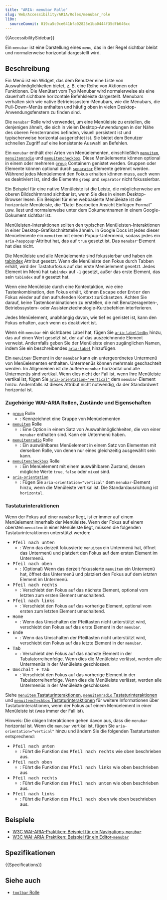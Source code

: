 ```yaml
---
title: "ARIA: menubar Rolle"
slug: Web/Accessibility/ARIA/Roles/menubar_role
l10n:
  sourceCommit: 019ca5c9ce641bfa02825e1ba0444f35dfb646cc
---
```


{{AccessibilitySidebar}}

Ein `menubar` ist eine Darstellung eines `menu`, das in der Regel sichtbar bleibt und normalerweise horizontal dargestellt wird.

## Beschreibung

Ein Menü ist ein Widget, das dem Benutzer eine Liste von Auswahlmöglichkeiten bietet, z. B. eine Reihe von Aktionen oder Funktionen. Die Menütart vom Typ Menubar wird normalerweise als eine dauerhaft sichtbare horizontale Befehlsleiste dargestellt. Menubars verhalten sich wie native Betriebssystem-Menubars, wie die Menubars, die Pull-Down-Menüs enthalten und häufig oben in vielen Desktop-Anwendungsfenstern zu finden sind.

Die `menubar`-Rolle wird verwendet, um eine Menüleiste zu erstellen, die denjenigen ähnelt, die sich in vielen Desktop-Anwendungen in der Nähe des oberen Fensterrandes befinden, visuell persistent ist und typischerweise horizontal ausgerichtet ist. Sie bietet dem Benutzer schnellen Zugriff auf eine konsistente Auswahl an Befehlen.

Ein `menubar` enthält drei Arten von Menüelementen, einschließlich [`menuitem`](/de/docs/Web/Accessibility/ARIA/Roles/menuitem_role), [`menuitemradio`](/de/docs/Web/Accessibility/ARIA/Roles/menuitemradio_role) und [`menuitemcheckbox`](/de/docs/Web/Accessibility/ARIA/Roles/menuitemcheckbox_role). Diese Menüelemente können optional in einem oder mehreren [`group`](/de/docs/Web/Accessibility/ARIA/Roles/group_role) Containern genistet werden. Gruppen oder Elemente können optional durch [`separator`](/de/docs/Web/Accessibility/ARIA/Roles/separator_role) Elemente getrennt werden. Während jedes Menüelement den Fokus erhalten können muss, auch wenn es deaktiviert ist, sind die Elemente `group` und `separator` nicht fokussierbar.

Ein Beispiel für eine native Menüleiste ist die Leiste, die möglicherweise am oberen Bildschirmrand sichtbar ist, wenn Sie dies in einem Desktop-Browser lesen. Ein Beispiel für eine webbasierte Menüleiste ist die horizontale Menüleiste, die "Datei Bearbeiten Ansicht Einfügen Format" usw. liest und normalerweise unter dem Dokumentnamen in einem Google-Dokument sichtbar ist.

Menüleisten-Interaktionen sollten den typischen Menüleisten-Interaktionen in einer Desktop-Grafikschnittstelle ähneln. In Google Docs ist jedes dieser Menüelemente ein `menuitem` mit einem Popup-Untermenü, sodass jedes ein `aria-haspopup`-Attribut hat, das auf `true` gesetzt ist. Das `menubar`-Element hat dies nicht.

Die Menüleiste und alle Menüelemente sind fokussierbar und haben ein [tabindex](/de/docs/Web/HTML/Global_attributes/tabindex) Attribut gesetzt. Wenn die Menüleiste den Fokus durch Tabben erhält, wird der Tastaturfokus auf das erste Menüelement gesetzt. Jedes Element im Menü hat `tabindex` auf `-1` gesetzt, außer das erste Element, das sein `tabindex` auf `0` gesetzt hat.

Wenn eine Menüleiste durch eine Kontextaktion, wie eine Tastenkombination, den Fokus erhält, können <kbd>Escape</kbd> oder <kbd>Enter</kbd> den Fokus wieder auf den aufrufenden Kontext zurücksetzen. Achten Sie darauf, keine Tastenkombinationen zu erstellen, die mit Benutzeragenten-, Betriebssystem- oder Assistenztechnologie-Kurzbefehlen interferieren.

Jedes Menüelement, unabhängig davon, wie tief es genistet ist, kann den Fokus erhalten, auch wenn es deaktiviert ist.

Wenn ein `menubar` ein sichtbares Label hat, fügen Sie [`aria-labelledby`](/de/docs/Web/Accessibility/ARIA/Attributes/aria-labelledby) hinzu, das auf einen Wert gesetzt ist, der auf das auszeichnende Element verweist. Andernfalls geben Sie der Menüleiste einen zugänglichen Namen, indem Sie ein beschreibendes [`aria-label`](/de/docs/Web/Accessibility/ARIA/Attributes/aria-label) hinzufügen.

Ein `menuitem`-Element in der `menubar` kann ein untergeordnetes Untermenü von Menüelementen enthalten. Untermenüs können mehrmals geschachtelt werden. Im Allgemeinen ist die äußere `menubar` horizontal und alle Untermenüs sind vertikal. Wenn dies nicht der Fall ist, wenn Ihre Menüleiste vertikal ist, fügen Sie [`aria-orientation="vertical"`](/de/docs/Web/Accessibility/ARIA/Attributes/aria-orientation) dem `menubar`-Element hinzu. Andernfalls ist dieses Attribut nicht notwendig, da der Standardwert horizontal ist.

### Zugehörige WAI-ARIA Rollen, Zustände und Eigenschaften

- [`group`](/de/docs/Web/Accessibility/ARIA/Roles/group_role) Rolle
  - : Kennzeichnet eine Gruppe von Menüelementen
- [`menuitem`](/de/docs/Web/Accessibility/ARIA/Roles/menuitem_role) Rolle
  - : Eine Option in einem Satz von Auswahlmöglichkeiten, die von einer `menubar` enthalten sind. Kann ein Untermenü haben.
- [`menuitemradio`](/de/docs/Web/Accessibility/ARIA/Roles/menuitemradio_role) Rolle
  - : Ein auswählbares Menüelement in einem Satz von Elementen mit derselben Rolle, von denen nur eines gleichzeitig ausgewählt sein kann.
- [`menuitemcheckbox`](/de/docs/Web/Accessibility/ARIA/Roles/menuitemcheckbox_role) Rolle
  - : Ein Menüelement mit einem auswählbaren Zustand, dessen mögliche Werte `true`, `false` oder `mixed` sind.
- [`aria-orientation`](/de/docs/Web/Accessibility/ARIA/Attributes/aria-orientation)
  - : Fügen Sie `aria-orientation="vertical"` dem `menubar`-Element hinzu, wenn die Menüleiste vertikal ist. Die Standardausrichtung ist `horizontal`.

### Tastaturinteraktionen

Wenn der Fokus auf einer `menubar` liegt, ist er immer auf einem Menüelement innerhalb der Menüleiste. Wenn der Fokus auf einem obersten `menuitem` in einer Menüleiste liegt, müssen die folgenden Tastaturinteraktionen unterstützt werden:

- <kbd>Pfeil nach unten</kbd>
  - : Wenn das derzeit fokussierte `menuitem` ein Untermenü hat, öffnet das Untermenü und platziert den Fokus auf dem ersten Element im Untermenü.
- <kbd>Pfeil nach oben</kbd>
  - : (Optional) Wenn das derzeit fokussierte `menuitem` ein Untermenü hat, öffnet das Untermenü und platziert den Fokus auf dem _letzten_ Element im Untermenü.
- <kbd>Pfeil nach rechts</kbd>
  - : Verschiebt den Fokus auf das nächste Element, optional vom letzten zum ersten Element umschaltend.
- <kbd>Pfeil nach links</kbd>
  - : Verschiebt den Fokus auf das vorherige Element, optional vom ersten zum letzten Element umschaltend.
- <kbd>Home</kbd>
  - : Wenn das Umschalten der Pfeiltasten nicht unterstützt wird, verschiebt den Fokus auf das erste Element in der `menubar`.
- <kbd>Ende</kbd>
  - : Wenn das Umschalten der Pfeiltasten nicht unterstützt wird, verschiebt den Fokus auf das letzte Element in der `menubar`.
- <kbd>Tab</kbd>
  - : Verschiebt den Fokus auf das nächste Element in der Tabulatorreihenfolge. Wenn dies die Menüleiste verlässt, werden alle Untermenüs in der Menüleiste geschlossen.
- <kbd>Umschalt + Tab</kbd>
  - : Verschiebt den Fokus auf das vorherige Element in der Tabulatorreihenfolge. Wenn dies die Menüleiste verlässt, werden alle Untermenüs in der Menüleiste geschlossen.

Siehe [`menuitem` Tastaturinteraktionen](/de/docs/Web/Accessibility/ARIA/Roles/menuitem_role#keyboard_interactions), [`menuitemradio` Tastaturinteraktionen](/de/docs/Web/Accessibility/ARIA/Roles/menuitemradio_role#keyboard_interactions) und [`menuitemcheckbox` Tastaturinteraktionen](/de/docs/Web/Accessibility/ARIA/Roles/menuitemcheckbox_role#keyboard_interactions) für weitere Informationen über Tastaturinteraktionen, wenn der Fokus auf einem Menüelement in einer Menüleiste ist (was immer der Fall ist).

Hinweis: Die obigen Interaktionen gehen davon aus, dass die `menubar` horizontal ist. Wenn die `menubar` vertikal ist, fügen Sie `aria-orientation="vertical"` hinzu und ändern Sie die folgenden Tastaturtasten entsprechend:

- <kbd>Pfeil nach unten</kbd>
  - : Führt die Funktion des <kbd>Pfeil nach rechts</kbd> wie oben beschrieben aus.
- <kbd>Pfeil nach oben</kbd>
  - : Führt die Funktion des <kbd>Pfeil nach links</kbd> wie oben beschrieben aus
- <kbd>Pfeil nach rechts</kbd>
  - : Führt die Funktion des <kbd>Pfeil nach unten</kbd> wie oben beschrieben aus.
- <kbd>Pfeil nach links</kbd>
  - : Führt die Funktion des <kbd>Pfeil nach oben</kbd> wie oben beschrieben aus.

## Beispiele

- [W3C WAI-ARIA-Praktiken: Beispiel für ein Navigations-`menubar`](https://www.w3.org/TR/2019/WD-wai-aria-practices-1.2-20191218/examples/menubar/menubar-1/menubar-1.html)
- [W3C WAI-ARIA-Praktiken: Beispiel für ein Editor-`menubar`](https://www.w3.org/TR/2019/WD-wai-aria-practices-1.2-20191218/examples/menubar/menubar-2/menubar-2.html)

## Spezifikationen

{{Specifications}}

## Siehe auch

- [`toolbar` Rolle](/de/docs/Web/Accessibility/ARIA/Roles/toolbar_role)
